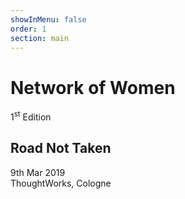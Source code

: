 ```yaml
---
showInMenu: false
order: 1
section: main
---
```


# Network of Women

1<sup>st</sup> Edition

## Road Not Taken

9th Mar 2019  
ThoughtWorks, Cologne
